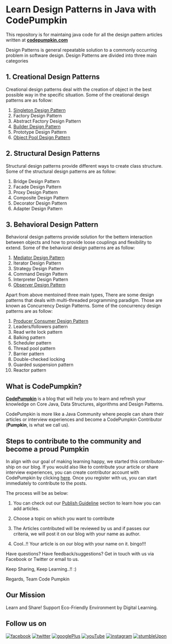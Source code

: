 # Learn Design Patterns in Java with CodePumpkin

This repository is for maintaing java code for all the design pattern articles written at **[codepumpkin.com](http://codepumpkin.com)**

Design Patterns is general repeatable solution to a commonly occurring problem in software design. Design Patterns are divided into three main categories

## 1. Creational Design Patterns  
Creational design patterns deal with the creation of object in the best possible way in the specific situation. Some of the creational design patterns are as follow:

  1. [Singleton Design Pattern](http://codepumpkin.com/singleton-design-pattern/)
  1. Factory Design Pattern
  1. Abstract Factory Design Pattern
  1. [Builder Design Pattern](http://codepumpkin.com/builder-design-pattern/)
  1. Prototype Design Pattern
  1. [Object Pool Design Pattern](http://codepumpkin.com/object-pool-design-pattern/)

## 2. Structural Design Patterns 
Structural design patterns  provide different ways to create class structure. Some of the structural design patterns are as follow:

  1. Bridge Design Pattern
  1. Facade Design Pattern
  1. Proxy Design Pattern
  1. Composite Design Pattern
  1. Decorator Design Pattern
  1. Adapter Design Pattern
  
## 3. Behavioral Design Pattern 
Behavioral design patterns provide solution for the bettern interaction between objects and how to provide loose couplings and flexibility to extend. Some of the behavioral design patterns are as follow:
  1. [Mediator Design Pattern](http://codepumpkin.com/mediator-design-pattern/)
  1. Iterator Design Pattern
  1. Strategy Design Pattern
  1. Command Design Pattern
  1. Interpreter Design Pattern
  1. [Observer Design Pattern](http://codepumpkin.com/observer-design-pattern/)


Apart from above mentoined three main types, There are some design patterns that deals with multi-threaded programming paradigm. Those are known as Concurrency Design Patterns.  Some of the concurrency design patterns are as follow:

1. [Producer Consumer Design Pattern](http://codepumpkin.com/producer-consumer-design-pattern-1/)
1. Leaders/followers pattern
1. Read write lock pattern
1. Balking pattern
1. Scheduler pattern
1. Thread pool pattern
1. Barrier pattern
1. Double-checked locking
1. Guarded suspension pattern
1. Reactor pattern



## What is CodePumpkin?

**[CodePumpkin](http://codepumpkin.com)** is a blog that will help you to learn and refresh your knowledge on Core Java, Data Structures, algorithms and Design Patterns. 

CodePumpkin is more like a Java Community where people can share their articles or interview experiences and become a CodePumpkin Contributor (**Pumpkin**, is what we call us). 



## Steps to contribute to the community and become a proud Pumpkin

In align with our goal of making learning happy, we started this contributor-ship on our blog. If you would also like to contribute your article or share interview experiences, you can create contributor account with CodePumpkin by clicking [here](http://codepumpkin.com/wp-login.php?action=register). Once you register with us, you can start immediately to contribute to the posts.

The process will be as below:

1.  You can check out our [Publish Guideline](http://codepumpkin.com/wp-admin/admin.php?page=wp-help-documents) section to learn how you can add articles.

1.  Choose a topic on which you want to contribute

1.  The Articles contributed will be reviewed by us and if passes our criteria, we will post it on our blog with your name as author.

1.  Cool..!! Your article is on our blog with your name on it. bingo!!! 

Have questions? Have feedback/suggestions? Get in touch with us via Facebook or Twitter or email to us. 

Keep Sharing, Keep Learning..!! :) 

Regards,
Team Code Pumpkin


## Our Mission

Learn and Share! 
Support Eco-Friendly Environment by Digital Learning.


## Follow us on 

[![facebook](http://codepumpkin.com/wp-content/uploads/2018/01/facebook.png)](https://www.facebook.com/codepumpkin "facebook") [![twitter](http://codepumpkin.com/wp-content/uploads/2018/01/twitter.png)](https://twitter.com/codepumpkins) [![googlePlus](http://codepumpkin.com/wp-content/uploads/2018/01/googlePlus.png)](https://plus.google.com/u/2/+CodePumpkin) [![youTube](http://codepumpkin.com/wp-content/uploads/2018/01/if_youtube_313083.png)](https://www.youtube.com/channel/UCThoaEDuMskM7wX3xTXfD-Q) [![instagram](http://codepumpkin.com/wp-content/uploads/2018/01/instagram-1.png)](https://www.instagram.com/codepumpkin/) [![stumbleUpon](http://codepumpkin.com/wp-content/uploads/2018/01/stumbleUpon.png)](https://www.stumbleupon.com/stumbler/codepumpkin)
